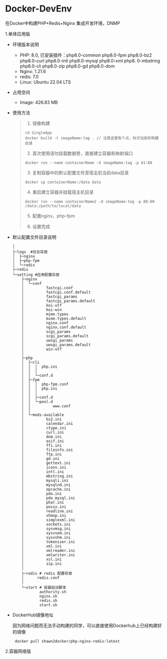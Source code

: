 # Docker-DevEnv
在Docker中构建PHP+Redis+Nginx 集成开发环境，DNMP

1.单体应用版

- 环境版本说明
    - PHP:  8.0, 已安装插件：php8.0-common php8.0-fpm php8.0-bz2 php8.0-curl php8.0-intl php8.0-mysql php8.0-xml php8.      0-mbstring php8.0-cli php8.0-zip php8.0-gd php8.0-dom
    - Nginx:  1.21.6 
    - redis:  7.0
    - Linux:  Ubuntu 22.04 LTS

- 占用空间
    - Image: 426.83 MB

- 使用方法

    >1. 镜像构建
    >
    >   ```shell
    >   cd SingleApp
    >   docker build -t imageName:tag . // 注意这里有个点，标识当前的构建目录
    >   ```
    >
    >2.  首次使用请勿挂载数据卷，直接建立容器和映射端口
    >
    >   `docker run --name containerName -d imageName:tag -p 81:80`
    >
    >3.  复制容器中的默认配置文件至宿主机当前data目录
    >
    >   `docker cp containerName:/data data `
    >
    >4.  重启建立容器并挂载宿主机目录
    >
    >   `docker run --name containerName2 -d imageName:tag -p 80:80 /data:/path/to/local/data  `
    >
    >5.  配置nginx，php-fpm 
    >
    >6. 设置完成

- 默认配置文件目录说明

    ```shell
    │  
    ├─logs  #日志存放
    │  ├─nginx
    │  ├─php-fpm
    │  └─redis
    ├─redis 
    └─setting #应用配置存放
        ├─nginx
        │  └─conf
        │          fastcgi.conf
        │          fastcgi.conf.default
        │          fastcgi_params
        │          fastcgi_params.default
        │          koi-utf
        │          koi-win
        │          mime.types
        │          mime.types.default
        │          nginx.conf
        │          nginx.conf.default
        │          scgi_params
        │          scgi_params.default
        │          uwsgi_params
        │          uwsgi_params.default
        │          win-utf
        │          
        ├─php
        │  ├─cli
        │  │  │  php.ini
        │  │  │  
        │  │  └─conf.d
        │  ├─fpm
        │  │  │  php-fpm.conf
        │  │  │  php.ini
        │  │  │  
        │  │  ├─conf.d
        │  │  └─pool.d
        │  │          www.conf
        │  │          
        │  └─mods-available
        │          bz2.ini
        │          calendar.ini
        │          ctype.ini
        │          curl.ini
        │          dom.ini
        │          exif.ini
        │          ffi.ini
        │          fileinfo.ini
        │          ftp.ini
        │          gd.ini
        │          gettext.ini
        │          iconv.ini
        │          intl.ini
        │          mbstring.ini
        │          mysqli.ini
        │          mysqlnd.ini
        │          opcache.ini
        │          pdo.ini
        │          pdo_mysql.ini
        │          phar.ini
        │          posix.ini
        │          readline.ini
        │          shmop.ini
        │          simplexml.ini
        │          sockets.ini
        │          sysvmsg.ini
        │          sysvsem.ini
        │          sysvshm.ini
        │          tokenizer.ini
        │          xml.ini
        │          xmlreader.ini
        │          xmlwriter.ini
        │          xsl.ini
        │          zip.ini
        │          
        ├─redis # redis 配置存放
        │      redis.conf
        │      
        └─start # 容器启动脚本
                authority.sh
                nginx.sh
                redis.sh
                start.sh
    ```

- DockerHub镜像地址

    因为网络问题而无法手动构建的同学，可以直接使用Dockerhub上已经构建好的镜像

    ` docker pull shawn2docker/php-nginx-redis:latest`

2.容器网络版
